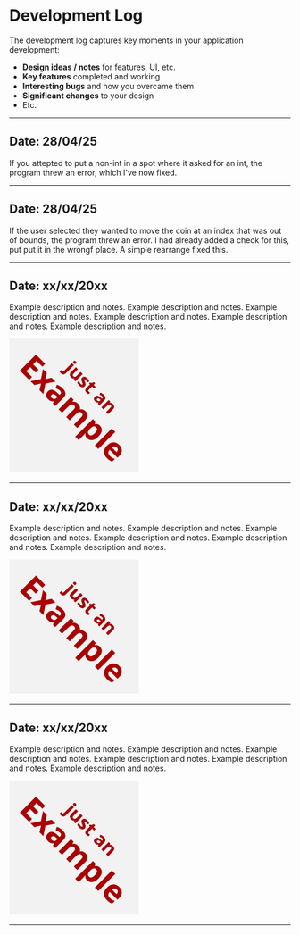 # Development Log

The development log captures key moments in your application development:

- **Design ideas / notes** for features, UI, etc.
- **Key features** completed and working
- **Interesting bugs** and how you overcame them
- **Significant changes** to your design
- Etc.

---

## Date: 28/04/25

If you attepted to put a non-int in a spot where it asked for an int, the program threw an error, which I've now fixed. 


---

## Date: 28/04/25

If the user selected they wanted to move the coin at an index that was out of bounds, the program threw an error. I had already added a check for this, put put it in the wrongf place. A simple rearrange fixed this. 


---

## Date: xx/xx/20xx

Example description and notes. Example description and notes. Example description and notes. Example description and notes. Example description and notes. Example description and notes.

![example.png](screenshots/example.png)

---

## Date: xx/xx/20xx

Example description and notes. Example description and notes. Example description and notes. Example description and notes. Example description and notes. Example description and notes.

![example.png](screenshots/example.png)

---

## Date: xx/xx/20xx

Example description and notes. Example description and notes. Example description and notes. Example description and notes. Example description and notes. Example description and notes.

![example.png](screenshots/example.png)

---


